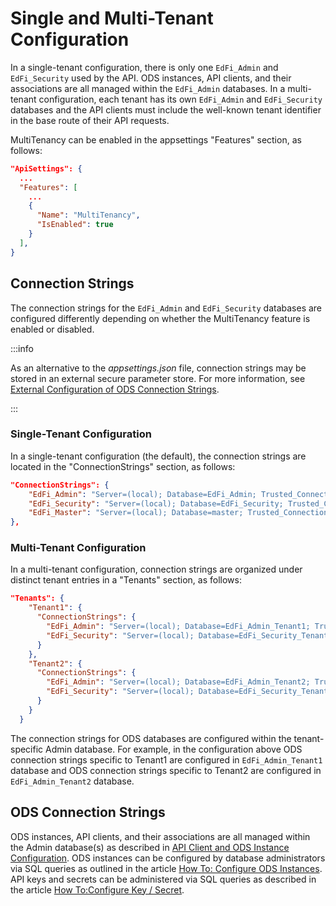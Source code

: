 # Single and Multi-Tenant Configuration

In a single-tenant configuration, there is only one `EdFi_Admin` and
`EdFi_Security` used by the API. ODS instances, API clients, and their
associations are all managed within the `EdFi_Admin` databases. In a
multi-tenant configuration, each tenant has its own `EdFi_Admin` and
`EdFi_Security` databases and the API clients must include the well-known tenant
identifier in the base route of their API requests.

MultiTenancy can be enabled in the appsettings "Features" section, as follows:

```json
"ApiSettings": {
  ...
  "Features": [
    ...
    {
      "Name": "MultiTenancy",
      "IsEnabled": true
    }
  ],
}
```

## Connection Strings

The connection strings for the `EdFi_Admin` and `EdFi_Security` databases are
configured differently depending on whether the MultiTenancy feature is enabled
or disabled.

:::info

As an alternative to the _appsettings.json_ file, connection strings may be
stored in an external secure parameter store. For more information, see
[External Configuration of ODS Connection
Strings](./external-configuration-of-ods-connection-strings.md).

:::

### Single-Tenant Configuration

In a single-tenant configuration (the default), the connection strings are
located in the "ConnectionStrings" section, as follows:

```json
"ConnectionStrings": {
    "EdFi_Admin": "Server=(local); Database=EdFi_Admin; Trusted_Connection=True; Application Name=EdFi.Ods.WebApi;",
    "EdFi_Security": "Server=(local); Database=EdFi_Security; Trusted_Connection=True; Persist Security Info=True; Application Name=EdFi.Ods.WebApi;",
    "EdFi_Master": "Server=(local); Database=master; Trusted_Connection=True; Application Name=EdFi.Ods.WebApi;"
},
```

### Multi-Tenant Configuration

In a multi-tenant configuration, connection strings are organized under distinct
tenant entries in a "Tenants" section, as follows:

```json
"Tenants": {
    "Tenant1": {
      "ConnectionStrings": {
        "EdFi_Admin": "Server=(local); Database=EdFi_Admin_Tenant1; Trusted_Connection=True; Application Name=EdFi.Ods.WebApi;",
        "EdFi_Security": "Server=(local); Database=EdFi_Security_Tenant1; Trusted_Connection=True; Persist Security Info=True; Application Name=EdFi.Ods.WebApi;"
      }
    },
    "Tenant2": {
      "ConnectionStrings": {
        "EdFi_Admin": "Server=(local); Database=EdFi_Admin_Tenant2; Trusted_Connection=True; Application Name=EdFi.Ods.WebApi;",
        "EdFi_Security": "Server=(local); Database=EdFi_Security_Tenant2; Trusted_Connection=True; Persist Security Info=True; Application Name=EdFi.Ods.WebApi;"
      }
    }
  }
```

The connection strings for ODS databases are configured within the
tenant-specific Admin database. For example, in the configuration above ODS
connection strings specific to Tenant1 are configured in `EdFi_Admin_Tenant1`
database and ODS connection strings specific to Tenant2 are configured in
`EdFi_Admin_Tenant2` database.

## ODS Connection Strings

ODS instances, API clients, and their associations are all managed within the
Admin database(s) as described in [API Client and ODS Instance
Configuration](./api-client-and-ods-instance-configuration.md). ODS instances
can be configured by database administrators via SQL queries as outlined in the
article [How To: Configure ODS
Instances](../../how-to-guides/how-to-configure-ods-instances.md). API keys and
secrets can be administered via SQL queries as described in the article [How
To:Configure Key / Secret](../../how-to-guides/how-to-configure-key-secret.md).

